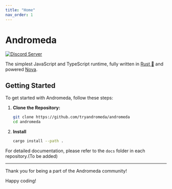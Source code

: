 ```yaml
---
title: "Home"
nav_order: 1
---
```


# Andromeda
[![Discord Server](https://img.shields.io/discord/1264947585882259599.svg?logo=discord&style=flat-square)](https://discord.gg/tgjAnX2Ny3)

The simplest JavaScript and TypeScript runtime, fully written in [Rust 🦀](https://www.rust-lang.org/) and powered [Nova](https://trynova.dev/).

## Getting Started

To get started with Andromeda, follow these steps:

1. **Clone the Repository:**
   ```bash
   git clone https://github.com/tryandromeda/andromeda
   cd andromeda
   ```

2. **Install**
   ```bash
   cargo install --path .
   ```

For detailed documentation, please refer to the `docs` folder in each repository.(To be added)


---

Thank you for being a part of the Andromeda community! 

Happy coding!
